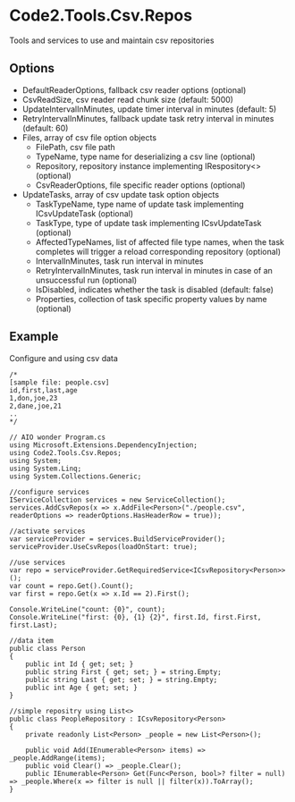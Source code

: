 # Code2.Tools.Csv.Repos
Tools and services to use and maintain csv repositories


## Options
- DefaultReaderOptions, fallback csv reader options (optional)
- CsvReadSize, csv reader read chunk size (default: 5000)
- UpdateIntervalInMinutes, update timer interval in minutes (default: 5)
- RetryIntervalInMinutes, fallback update task retry interval in minutes (default: 60)
- Files, array of csv file option objects
  - FilePath, csv file path
  - TypeName, type name for deserializing a csv line (optional)
  - Repository, repository instance implementing IRespository<> (optional)
  - CsvReaderOptions, file specific reader options (optional)
- UpdateTasks, array of csv update task option objects
  - TaskTypeName, type name of update task implementing ICsvUpdateTask (optional)
  - TaskType, type of update task implementing ICsvUpdateTask (optional)
  - AffectedTypeNames, list of affected file type names, when the task completes will trigger a reload corresponding repository (optional)
  - IntervalInMinutes, task run interval in minutes
  - RetryIntervalInMinutes, task run interval in minutes in case of an unsuccessful run (optional)
  - IsDisabled, indicates whether the task is disabled (default: false)
  - Properties, collection of task specific property values by name (optional)


## Example 
Configure and using csv data
```
/*
[sample file: people.csv]
id,first,last,age
1,don,joe,23
2,dane,joe,21
..
*/

// AIO wonder Program.cs
using Microsoft.Extensions.DependencyInjection;
using Code2.Tools.Csv.Repos;
using System;
using System.Linq;
using System.Collections.Generic;

//configure services
IServiceCollection services = new ServiceCollection();
services.AddCsvRepos(x => x.AddFile<Person>("./people.csv", readerOptions => readerOptions.HasHeaderRow = true));

//activate services
var serviceProvider = services.BuildServiceProvider();
serviceProvider.UseCsvRepos(loadOnStart: true);

//use services
var repo = serviceProvider.GetRequiredService<ICsvRepository<Person>>();
var count = repo.Get().Count();
var first = repo.Get(x => x.Id == 2).First();

Console.WriteLine("count: {0}", count);
Console.WriteLine("first: {0}, {1} {2}", first.Id, first.First, first.Last);

//data item
public class Person
{
	public int Id { get; set; }
	public string First { get; set; } = string.Empty;
	public string Last { get; set; } = string.Empty;
	public int Age { get; set; }
}

//simple repositry using List<>
public class PeopleRepository : ICsvRepository<Person>
{
	private readonly List<Person> _people = new List<Person>();

	public void Add(IEnumerable<Person> items) => _people.AddRange(items);
	public void Clear() => _people.Clear();
	public IEnumerable<Person> Get(Func<Person, bool>? filter = null) => _people.Where(x => filter is null || filter(x)).ToArray();
}
```